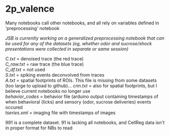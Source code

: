 # 2p_valence
 
Many notebooks call other notebooks, and all rely on variables defined in 'preprocessing' notebook

*JSB is currenlty working on a generalized preprocessing notebook that can be used for any of the datasets (eg, whether odor and sucrose/shock presentations were collected in separate or same session)*
   
*C.txt* = denoised trace (the red trace)  
*C_raw.txt* = raw trace (the blue trace)  
*C_df.txt* = not used  
*S.txt* = spiking events deconvolved from traces  
*A.txt* = spatial footprints of ROIs. This file is missing from some datasets (too large to upload to github)...
*cnn.txt* = also for spatial footprints, but I believe current notebooks no longer use  
*behavior_codes* = behavior file (arduino output containing timestamps of when behavioral (licks) and sensory (odor, sucrose deliveries) events occured  
*tseries.xml* = imaging file with timestamps of images  
   
991 is a complete dataset. 91 is lacking all notebooks, and CellReg data isn't in proper format for NBs to read
